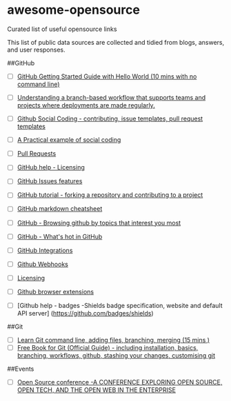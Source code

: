 # awesome-opensource
Curated list of useful opensource links

This list of public data sources are collected and tidied from blogs, answers, and user responses. 

##GitHub
- [ ] [GitHub Getting Started Guide with Hello World (10 mins with no command line)](https://guides.github.com/activities/hello-world/)
- [ ] [Understanding a branch-based workflow that supports teams and projects where deployments are made regularly.](https://guides.github.com/introduction/flow/)
- [ ] [Github Social Coding -  contributing, issue templates, pull request templates](https://help.github.com/articles/helping-people-contribute-to-your-project/)
- [ ] [A Practical example of social coding](http://www.pontikis.net/blog/how-to-collaborate-on-github-open-source-projects)

- [ ] [Pull Requests](https://help.github.com/articles/using-pull-requests/)
- [ ] [GitHub help - Licensing](https://help.github.com/articles/open-source-licensing/)
- [ ] [GitHub Issues features](https://github.com/features/projects/issues)
- [ ] [GitHub tutorial - forking a repository and contributing to a project](https://help.github.com/articles/fork-a-repo/)
- [ ] [GitHub markdown cheatsheet](https://enterprise.github.com/downloads/en/markdown-cheatsheet.pdf)
- [ ] [GitHub - Browsing github by topics that interest you most](https://github.com/showcases)
- [ ] [GitHub - What's hot in GitHub](https://github.com/trending)
- [ ] [GitHub Integrations](https://github.com/integrations)
- [ ] [Github Webhooks](https://help.github.com/articles/about-webhooks/)

- [ ] [Licensing](http://choosealicense.com/)
- [ ] [Github browser extensions](https://github.com/showcases/github-browser-extensions)
- [ ] [Github help - badges -Shields badge specification, website and default API server] (https://github.com/badges/shields)

##Git
- [ ] [Learn Git command line, adding files, branching, merging (15 mins )](https://try.github.io/levels/1/challenges/1)
- [ ] [Free Book for Git (Official Guide) - including installation, basics, branching, workflows, github, stashing your changes, customising git](https://git-scm.com/book/en/v2)

##Events
- [ ] [Open Source conference -A CONFERENCE EXPLORING OPEN SOURCE, OPEN TECH, AND THE OPEN WEB IN THE ENTERPRISE](http://allthingsopen.org/)
